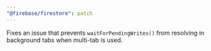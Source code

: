 ```yaml
---
"@firebase/firestore": patch
---
```


Fixes an issue that prevents `waitForPendingWrites()` from resolving in background tabs when multi-tab is used.

